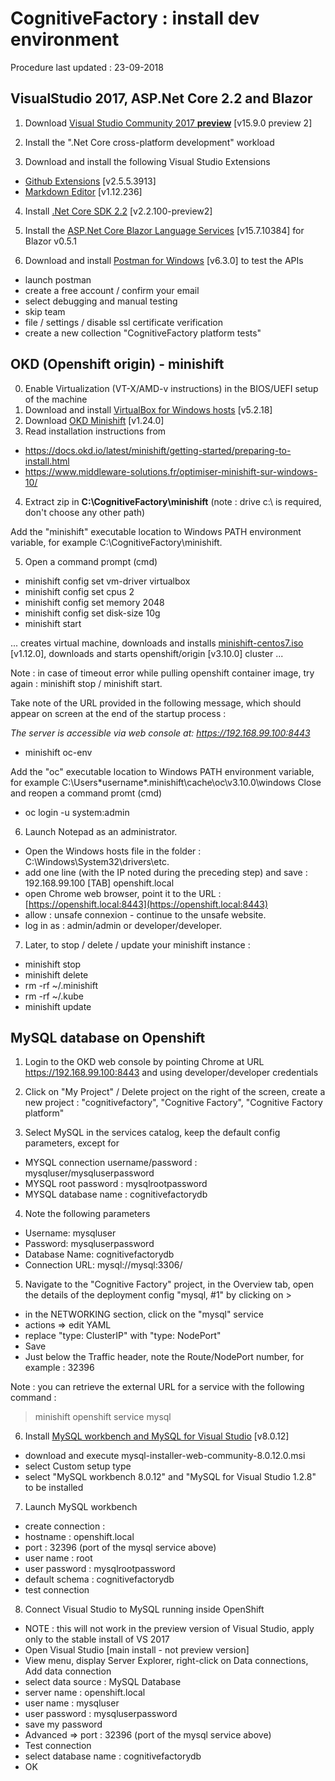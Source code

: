 # CognitiveFactory : install dev environment

Procedure last updated : 23-09-2018

## VisualStudio 2017, ASP.Net Core 2.2 and Blazor

1. Download [Visual Studio Community 2017 **preview**](https://visualstudio.microsoft.com/preview/) [v15.9.0 preview 2]

2. Install the ".Net Core cross-platform development" workload

3. Download and install the following Visual Studio Extensions
- [Github Extensions](https://visualstudio.github.com/) [v2.5.5.3913]
- [Markdown Editor](https://marketplace.visualstudio.com/items?itemName=MadsKristensen.MarkdownEditor) [v1.12.236]

4. Install [.Net Core SDK 2.2](https://www.microsoft.com/net/download/dotnet-core/2.2) [v2.2.100-preview2]

5. Install the [ASP.Net Core Blazor Language Services](https://marketplace.visualstudio.com/items?itemName=aspnet.blazor) [v15.7.10384] for Blazor v0.5.1 

6. Download and install [Postman for Windows](https://www.getpostman.com/apps) [v6.3.0] to test the APIs
- launch postman
- create a free account / confirm your email
- select debugging and manual testing
- skip team
- file / settings / disable ssl certificate verification
- create a new collection "CognitiveFactory platform tests"

## OKD (Openshift origin) - minishift

0. Enable Virtualization (VT-X/AMD-v instructions) in the BIOS/UEFI setup of the machine
1. Download and install [VirtualBox for Windows hosts](https://www.virtualbox.org/wiki/Downloads) [v5.2.18]
2. Download [OKD Minishift](https://github.com/minishift/minishift/releases) [v1.24.0]
3. Read installation instructions from
- https://docs.okd.io/latest/minishift/getting-started/preparing-to-install.html
- https://www.middleware-solutions.fr/optimiser-minishift-sur-windows-10/
4. Extract zip in **C:\CognitiveFactory\minishift** (note : drive c:\ is required, don't choose any other path)

Add the "minishift" executable location to Windows PATH environment variable, for example C:\CognitiveFactory\minishift.

5. Open a command prompt (cmd)

- minishift config set vm-driver virtualbox
- minishift config set cpus 2
- minishift config set memory 2048
- minishift config set disk-size 10g
- minishift start

... creates virtual machine, downloads and installs [minishift-centos7.iso](https://github.com/minishift/minishift-centos-iso/releases/download/v1.12.0/minishift-centos7.iso) [v1.12.0], downloads and starts openshift/origin [v3.10.0] cluster ...

Note : in case of timeout error while pulling openshift container image, try again : minishift stop / minishift start.

Take note of the URL provided in the following message, which should appear on screen at the end of the startup process :

*The server is accessible via web console at:
    https://192.168.99.100:8443*

- minishift oc-env

Add the "oc" executable location to Windows PATH environment variable, for example C:\Users\*username*\.minishift\cache\oc\v3.10.0\windows
Close and reopen a command promt (cmd)

- oc login -u system:admin

6. Launch Notepad as an administrator.

- Open the Windows hosts file in the folder : C:\Windows\System32\drivers\etc.
- add one line (with the IP noted during the preceding step) and save : 192.168.99.100 [TAB] openshift.local       
- open Chrome web browser, point it to the URL : [https://openshift.local:8443](https://openshift.local:8443) 
- allow : unsafe connexion - continue to the unsafe website.
- log in as : admin/admin or developer/developer.

7. Later, to stop / delete / update your minishift instance :
- minishift stop
- minishift delete
- rm -rf ~/.minishift
- rm -rf ~/.kube
- minishift update

## MySQL database on Openshift

1. Login to the OKD web console by pointing Chrome at URL https://192.168.99.100:8443 and using developer/developer credentials

2. Click on "My Project" / Delete project on the right of the screen, create a new project : "cognitivefactory", "Cognitive Factory", "Cognitive Factory platform"

3. Select MySQL in the services catalog, keep the default config parameters, except for
- MYSQL connection username/password : mysqluser/mysqluserpassword
- MYSQL root password : mysqlrootpassword
- MYSQL database name : cognitivefactorydb

4. Note the following parameters
- Username: mysqluser
- Password: mysqluserpassword
- Database Name: cognitivefactorydb
- Connection URL: mysql://mysql:3306/

5. Navigate to the "Cognitive Factory" project, in the Overview tab, open the details of the deployment config "mysql, #1" by clicking on >
- in the NETWORKING section, click on the "mysql" service
- actions => edit YAML
- replace "type: ClusterIP" with "type: NodePort"
- Save
- Just below the Traffic header, note the Route/NodePort number, for example : 32396

Note : you can retrieve the external URL for a service with the following command :
> minishift openshift service mysql

6. Install [MySQL workbench and MySQL for Visual Studio](https://dev.mysql.com/downloads/installer/) [v8.0.12]
- download and execute mysql-installer-web-community-8.0.12.0.msi
- select Custom setup type
- select "MySQL workbench 8.0.12" and "MySQL for Visual Studio 1.2.8" to be installed

7. Launch MySQL workbench
- create connection :
- hostname : openshift.local
- port : 32396 (port of the mysql service above)
- user name : root
- user password : mysqlrootpassword
- default schema : cognitivefactorydb
- test connection

8. Connect Visual Studio to MySQL running inside OpenShift
- NOTE : this will not work in the preview version of Visual Studio, apply only to the stable install of VS 2017
- Open Visual Studio [main install - not preview version]
- View menu, display Server Explorer, right-click on Data connections, Add data connection
- select data source : MySQL Database
- server name : openshift.local
- user name : mysqluser
- user password : mysqluserpassword
- save my password
- Advanced => port : 32396 (port of the mysql service above)
- Test connection
- select database name : cognitivefactorydb
- OK